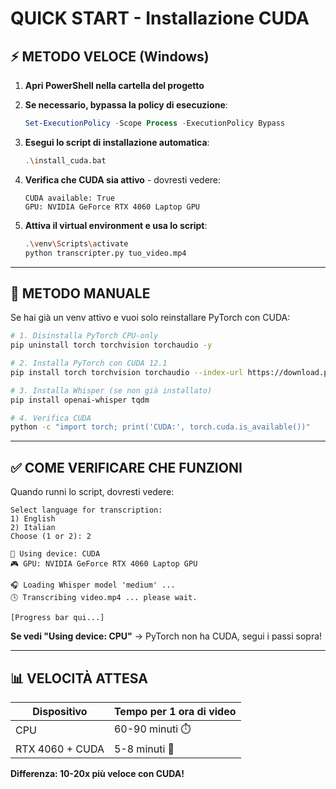 # QUICK START - Installazione CUDA

## ⚡ METODO VELOCE (Windows)

1. **Apri PowerShell nella cartella del progetto**

2. **Se necessario, bypassa la policy di esecuzione**:
   ```powershell
   Set-ExecutionPolicy -Scope Process -ExecutionPolicy Bypass
   ```

3. **Esegui lo script di installazione automatica**:
   ```bash
   .\install_cuda.bat
   ```

4. **Verifica che CUDA sia attivo** - dovresti vedere:
   ```
   CUDA available: True
   GPU: NVIDIA GeForce RTX 4060 Laptop GPU
   ```

5. **Attiva il virtual environment e usa lo script**:
   ```bash
   .\venv\Scripts\activate
   python transcripter.py tuo_video.mp4
   ```

---

## 🔧 METODO MANUALE

Se hai già un venv attivo e vuoi solo reinstallare PyTorch con CUDA:

```bash
# 1. Disinstalla PyTorch CPU-only
pip uninstall torch torchvision torchaudio -y

# 2. Installa PyTorch con CUDA 12.1
pip install torch torchvision torchaudio --index-url https://download.pytorch.org/whl/cu121

# 3. Installa Whisper (se non già installato)
pip install openai-whisper tqdm

# 4. Verifica CUDA
python -c "import torch; print('CUDA:', torch.cuda.is_available())"
```

---

## ✅ COME VERIFICARE CHE FUNZIONI

Quando runni lo script, dovresti vedere:

```
Select language for transcription:
1) English
2) Italian
Choose (1 or 2): 2

🚀 Using device: CUDA
🎮 GPU: NVIDIA GeForce RTX 4060 Laptop GPU

🎧 Loading Whisper model 'medium' ...
🕓 Transcribing video.mp4 ... please wait.

[Progress bar qui...]
```

**Se vedi "Using device: CPU"** → PyTorch non ha CUDA, segui i passi sopra!

---

## 📊 VELOCITÀ ATTESA

| Dispositivo | Tempo per 1 ora di video |
|------------|--------------------------|
| CPU | 60-90 minuti ⏱️ |
| RTX 4060 + CUDA | 5-8 minuti 🚀 |

**Differenza: 10-20x più veloce con CUDA!**
